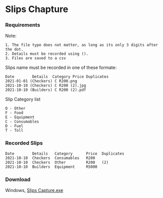 # Slips Chapture

### **Requirements** ###
Note:
````
1. The file type does not matter, as long as its only 3 digits after the dot.
2. Details must be recorded using ().
3. Files are saved to a csv
````

Slips name must be recorded in one of these formate:
````
Date        Details  Category Price Duplicates
2021-01-01 (Checkers) C R200.png
2021-10-10 (Checkers) C R200 (2).jpg
2021-10-10 (Builders) C R200 (2).pdf
````

Slip Category list
````
O - Other
F - Food
E - Equipment
C - Consumables
D - Fuel
T - Toll
````


### **Recorded Slips** ###
````
Date        Details   Category      Price  Duplicates
2021-10-10  Checkers  Consumables   R200
2021-10-10  Checkers  Other         R200   (2)
2021-10-10  Builders  Equipment     R5000
````

### Download ###
Windows, [Slips Capture.exe](https://mega.nz/file/OhBlTACb#YFAmDneo5K-OGZzBN8jhyu7oB6CcoNVIs8D49lFUFpY)
